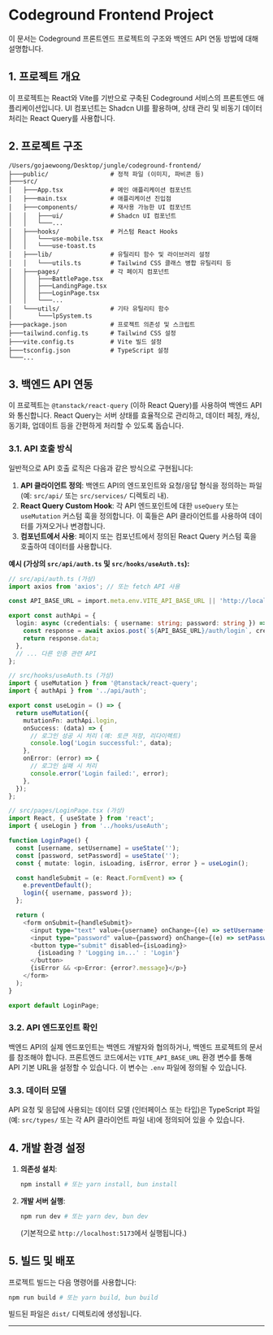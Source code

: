 # Codeground Frontend Project

이 문서는 Codeground 프론트엔드 프로젝트의 구조와 백엔드 API 연동 방법에 대해 설명합니다.

## 1. 프로젝트 개요

이 프로젝트는 React와 Vite를 기반으로 구축된 Codeground 서비스의 프론트엔드 애플리케이션입니다. UI 컴포넌트는 Shadcn UI를 활용하며, 상태 관리 및 비동기 데이터 처리는 React Query를 사용합니다.

## 2. 프로젝트 구조

```
/Users/gojaewoong/Desktop/jungle/codeground-frontend/
├───public/                 # 정적 파일 (이미지, 파비콘 등)
├───src/
│   ├───App.tsx             # 메인 애플리케이션 컴포넌트
│   ├───main.tsx            # 애플리케이션 진입점
│   ├───components/         # 재사용 가능한 UI 컴포넌트
│   │   ├───ui/             # Shadcn UI 컴포넌트
│   │   └───...
│   ├───hooks/              # 커스텀 React Hooks
│   │   └───use-mobile.tsx
│   │   └───use-toast.ts
│   ├───lib/                # 유틸리티 함수 및 라이브러리 설정
│   │   └───utils.ts        # Tailwind CSS 클래스 병합 유틸리티 등
│   ├───pages/              # 각 페이지 컴포넌트
│   │   ├───BattlePage.tsx
│   │   ├───LandingPage.tsx
│   │   ├───LoginPage.tsx
│   │   └───...
│   └───utils/              # 기타 유틸리티 함수
│       └───lpSystem.ts
├───package.json            # 프로젝트 의존성 및 스크립트
├───tailwind.config.ts      # Tailwind CSS 설정
├───vite.config.ts          # Vite 빌드 설정
├───tsconfig.json           # TypeScript 설정
└───...
```

## 3. 백엔드 API 연동

이 프로젝트는 `@tanstack/react-query` (이하 React Query)를 사용하여 백엔드 API와 통신합니다. React Query는 서버 상태를 효율적으로 관리하고, 데이터 페칭, 캐싱, 동기화, 업데이트 등을 간편하게 처리할 수 있도록 돕습니다.

### 3.1. API 호출 방식

일반적으로 API 호출 로직은 다음과 같은 방식으로 구현됩니다:

1.  **API 클라이언트 정의**: 백엔드 API의 엔드포인트와 요청/응답 형식을 정의하는 파일 (예: `src/api/` 또는 `src/services/` 디렉토리 내).
2.  **React Query Custom Hook**: 각 API 엔드포인트에 대한 `useQuery` 또는 `useMutation` 커스텀 훅을 정의합니다. 이 훅들은 API 클라이언트를 사용하여 데이터를 가져오거나 변경합니다.
3.  **컴포넌트에서 사용**: 페이지 또는 컴포넌트에서 정의된 React Query 커스텀 훅을 호출하여 데이터를 사용합니다.

**예시 (가상의 `src/api/auth.ts` 및 `src/hooks/useAuth.ts`):**

```typescript
// src/api/auth.ts (가상)
import axios from 'axios'; // 또는 fetch API 사용

const API_BASE_URL = import.meta.env.VITE_API_BASE_URL || 'http://localhost:8080';

export const authApi = {
  login: async (credentials: { username: string; password: string }) => {
    const response = await axios.post(`${API_BASE_URL}/auth/login`, credentials);
    return response.data;
  },
  // ... 다른 인증 관련 API
};

// src/hooks/useAuth.ts (가상)
import { useMutation } from '@tanstack/react-query';
import { authApi } from '../api/auth';

export const useLogin = () => {
  return useMutation({
    mutationFn: authApi.login,
    onSuccess: (data) => {
      // 로그인 성공 시 처리 (예: 토큰 저장, 리다이렉트)
      console.log('Login successful:', data);
    },
    onError: (error) => {
      // 로그인 실패 시 처리
      console.error('Login failed:', error);
    },
  });
};

// src/pages/LoginPage.tsx (가상)
import React, { useState } from 'react';
import { useLogin } from '../hooks/useAuth';

function LoginPage() {
  const [username, setUsername] = useState('');
  const [password, setPassword] = useState('');
  const { mutate: login, isLoading, isError, error } = useLogin();

  const handleSubmit = (e: React.FormEvent) => {
    e.preventDefault();
    login({ username, password });
  };

  return (
    <form onSubmit={handleSubmit}>
      <input type="text" value={username} onChange={(e) => setUsername(e.target.value)} placeholder="Username" />
      <input type="password" value={password} onChange={(e) => setPassword(e.target.value)} placeholder="Password" />
      <button type="submit" disabled={isLoading}>
        {isLoading ? 'Logging in...' : 'Login'}
      </button>
      {isError && <p>Error: {error?.message}</p>}
    </form>
  );
}

export default LoginPage;
```

### 3.2. API 엔드포인트 확인

백엔드 API의 실제 엔드포인트는 백엔드 개발자와 협의하거나, 백엔드 프로젝트의 문서를 참조해야 합니다. 프론트엔드 코드에서는 `VITE_API_BASE_URL` 환경 변수를 통해 API 기본 URL을 설정할 수 있습니다. 이 변수는 `.env` 파일에 정의될 수 있습니다.

### 3.3. 데이터 모델

API 요청 및 응답에 사용되는 데이터 모델 (인터페이스 또는 타입)은 TypeScript 파일 (예: `src/types/` 또는 각 API 클라이언트 파일 내)에 정의되어 있을 수 있습니다.

## 4. 개발 환경 설정

1.  **의존성 설치**:
    ```bash
    npm install # 또는 yarn install, bun install
    ```
2.  **개발 서버 실행**:
    ```bash
    npm run dev # 또는 yarn dev, bun dev
    ```
    (기본적으로 `http://localhost:5173`에서 실행됩니다.)

## 5. 빌드 및 배포

프로젝트 빌드는 다음 명령어를 사용합니다:

```bash
npm run build # 또는 yarn build, bun build
```

빌드된 파일은 `dist/` 디렉토리에 생성됩니다.

---